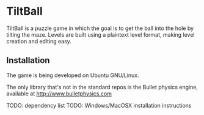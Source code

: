 TiltBall
========

TiltBall is a puzzle game in which the goal is to get the ball into
the hole by tilting the maze. Levels are built using a plaintext level
format, making level creation and editing easy.

Installation
------------

The game is being developed on Ubuntu GNU/Linux.

The only library that's not in the standard repos is the Bullet
physics engine, available at http://www.bulletphysics.com

TODO: dependency list
TODO: Windows/MacOSX installation instructions
